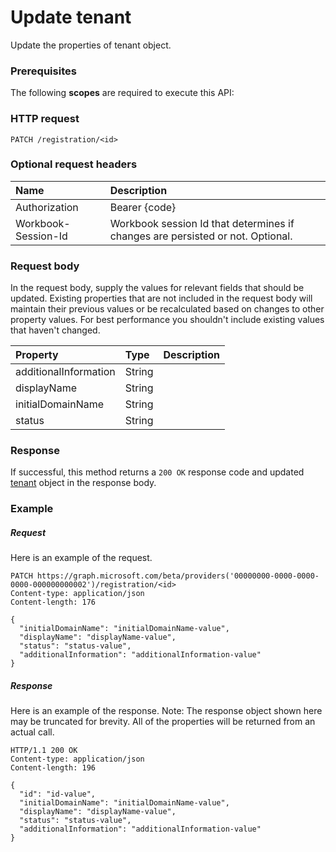 # Update tenant

Update the properties of tenant object.
### Prerequisites
The following **scopes** are required to execute this API: 
### HTTP request
<!-- { "blockType": "ignored" } -->
```http
PATCH /registration/<id>
```
### Optional request headers
| Name       | Description|
|:-----------|:-----------|
| Authorization  | Bearer {code}|
| Workbook-Session-Id  | Workbook session Id that determines if changes are persisted or not. Optional.|

### Request body
In the request body, supply the values for relevant fields that should be updated. Existing properties that are not included in the request body will maintain their previous values or be recalculated based on changes to other property values. For best performance you shouldn't include existing values that haven't changed.

| Property	   | Type	|Description|
|:---------------|:--------|:----------|
|additionalInformation|String||
|displayName|String||
|initialDomainName|String||
|status|String||

### Response
If successful, this method returns a `200 OK` response code and updated [tenant](../resources/tenant.md) object in the response body.
### Example
##### Request
Here is an example of the request.
<!-- {
  "blockType": "request",
  "name": "update_tenant"
}-->
```http
PATCH https://graph.microsoft.com/beta/providers('00000000-0000-0000-0000-000000000002')/registration/<id>
Content-type: application/json
Content-length: 176

{
  "initialDomainName": "initialDomainName-value",
  "displayName": "displayName-value",
  "status": "status-value",
  "additionalInformation": "additionalInformation-value"
}
```
##### Response
Here is an example of the response. Note: The response object shown here may be truncated for brevity. All of the properties will be returned from an actual call.
<!-- {
  "blockType": "response",
  "truncated": true,
  "@odata.type": "microsoft.graph.tenant"
} -->
```http
HTTP/1.1 200 OK
Content-type: application/json
Content-length: 196

{
  "id": "id-value",
  "initialDomainName": "initialDomainName-value",
  "displayName": "displayName-value",
  "status": "status-value",
  "additionalInformation": "additionalInformation-value"
}
```

<!-- uuid: 8fcb5dbc-d5aa-4681-8e31-b001d5168d79
2015-10-25 14:57:30 UTC -->
<!-- {
  "type": "#page.annotation",
  "description": "Update tenant",
  "keywords": "",
  "section": "documentation",
  "tocPath": ""
}-->